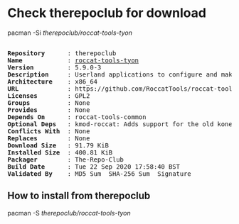 # Check therepoclub for download

pacman -Si *therepoclub/roccat-tools-tyon*

<div class="highlight"><pre class="highlight"><text>
<b>Repository</b>      : therepoclub
<b>Name</b>            : <a href="../../x86_64/roccat-tools-tyon-5.9.0-3-x86_64.pkg.tar.zst">roccat-tools-tyon</a>
<b>Version</b>         : 5.9.0-3
<b>Description</b>     : Userland applications to configure and make extended use of ROCCAT Tyon devices
<b>Architecture</b>    : x86_64
<b>URL</b>             : https://github.com/RoccatTools/roccat-tools
<b>Licenses</b>        : GPL2
<b>Groups</b>          : None
<b>Provides</b>        : None
<b>Depends On</b>      : roccat-tools-common
<b>Optional Deps</b>   : kmod-roccat: Adds support for the old kone device.
<b>Conflicts With</b>  : None
<b>Replaces</b>        : None
<b>Download Size</b>   : 91.79 KiB
<b>Installed Size</b>  : 400.81 KiB
<b>Packager</b>        : The-Repo-Club <wayne6324@gmail.com>
<b>Build Date</b>      : Tue 22 Sep 2020 17:58:40 BST
<b>Validated By</b>    : MD5 Sum  SHA-256 Sum  Signature
</text></pre></div>

## How to install from therepoclub

pacman -S *therepoclub/roccat-tools-tyon*
